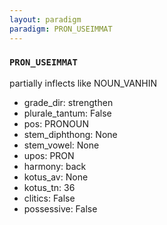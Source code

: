 ```yaml
---
layout: paradigm
paradigm: PRON_USEIMMAT
---
```

### ` PRON_USEIMMAT `

partially inflects like NOUN_VANHIN
* grade_dir: strengthen
* plurale_tantum: False
* pos: PRONOUN
* stem_diphthong: None
* stem_vowel: None
* upos: PRON
* harmony: back
* kotus_av: None
* kotus_tn: 36
* clitics: False
* possessive: False
